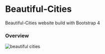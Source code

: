 # Beautiful-Cities
Beautiful-Cities website build with Bootstrap 4
### Overview
![beautiful cities](https://user-images.githubusercontent.com/14805432/39100179-132c7df0-4654-11e8-92d2-6ec2bde4ff6e.png)


